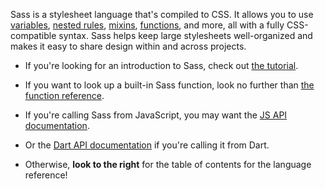 Sass is a stylesheet language that's compiled to CSS. It allows you to use
[variables][], [nested rules][], [mixins][], [functions][], and more, all with a
fully CSS-compatible syntax. Sass helps keep large stylesheets well-organized
and makes it easy to share design within and across projects.

[variables]: /documentation/variables
[nested rules]: /documentation/style-rules#nesting
[mixins]: /documentation/at-rules/mixin
[functions]: /documentation/functions

* If you're looking for an introduction to Sass, check out [the
  tutorial](/guide).

* If you want to look up a built-in Sass function, look no further than [the
  function reference](/documentation/functions).

* If you're calling Sass from JavaScript, you may want the [JS API
  documentation][].

* Or the [Dart API documentation][] if you're calling it from Dart.

* Otherwise, **look to the right** for the table of contents for the language
  reference!

[JS API documentation]: https://github.com/sass/node-sass#usage
[Dart API documentation]: https://pub.dartlang.org/documentation/sass/latest/sass/sass-library.html


